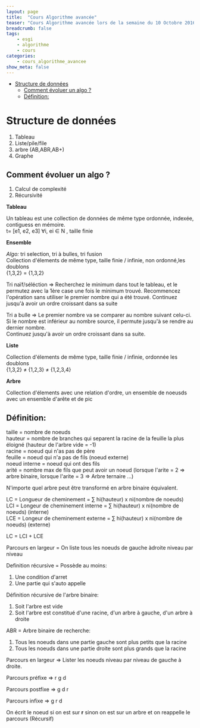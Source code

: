 ```yaml
---
layout: page
title:  "Cours Algorithme avancée"
teaser: "Cours Algorithme avancée lors de la semaine du 10 Octobre 2016"
breadcrumb: false
tags:
    - esgi
    - algorithme
    - cours
categories:
    - cours_algorithme_avancee
show_meta: false
---
```


<!-- TOC depthFrom:1 depthTo:6 withLinks:1 updateOnSave:1 orderedList:0 -->

- [Structure de données](#structure-de-donnes)
	- [Comment évoluer un algo ?](#comment-voluer-un-algo-)
	- [Définition:](#dfinition)

<!-- /TOC -->

# Structure de données
  1. Tableau
  2. Liste/pile/file
  3. arbre (AB,ABR,AB+)
  4. Graphe

## Comment évoluer un algo ?
  1. Calcul de complexité
  2. Récursivité

**Tableau**

Un tableau est une collection de données de même type ordonnée, indexée, contiguess en mémoire.  
t= [e1, e2, e3] &forall;i, ei &isin; N , taille finie

**Ensemble**

*Algo:* tri selection, tri à bulles, tri fusion  
Collection d'élements de même type, taille finie / infinie, non ordonné,les doublons  
{1,3,2} = {1,3,2}

Tri naïf/séléction => Recherchez le minimum dans tout le tableau, et le permutez avec la 1ère case une fois le minimum trouvé. Recommencez l'opération sans utiliser le premier nombre qui a été trouvé.
Continuez jusqu'à avoir un ordre croissant dans sa suite

Tri a bulle => Le premier nombre va se comparer au nombre suivant celu-ci.   
Si le nombre est inférieur au nombre source, il permute jusqu'à se rendre au dernier nombre.  
Continuez jusqu'à avoir un ordre croissant dans sa suite.

**Liste**

Collection d'élements de même type, taille finie / infinie, ordonnée les doublons  
{1,3,2} &ne; {1,2,3} &ne; {1,2,3,4}

**Arbre**

Collection d'élements avec une relation d'ordre, un ensemble de noeusds avec un ensemble d'arête et de pic

## Définition:

taille = nombre de noeuds  
hauteur = nombre de branches qui separent la racine de la feuille la plus éloigné (hauteur de l'arbre vide = -1)   
racine = noeud qui n'as pas de père  
feuille = noeud qui n'a pas de fils (noeud externe)  
noeud interne = noeud qui ont des fils  
arité = nombre max de fils que peut avoir un noeud (lorsque l'arite = 2 => arbre binaire, lorsque l'arite = 3 => Arbre ternaire ...)  

N'importe quel arbre peut être transformé en arbre binaire équivalent.

LC = Longueur de cheminement = &sum; hi(hauteur) x ni(nombre de noeuds)  
LCI = Longeur de cheminement interne = &sum; hi(hauteur) x ni(nombre de noeuds) (interne)  
LCE = Longeur de cheminement externe = &sum; hi(hauteur) x ni(nombre de noeuds) (externe)

LC = LCI + LCE

Parcours en largeur = On liste tous les noeuds de gauche àdroite niveau par niveau

Definition récursive = Possède au moins:
  1. Une condition d'arret
  2. Une partie qui s'auto appelle

Définition récursive de l'arbre binaire:

  1. Soit l'arbre est vide  
  2. Soit l'arbre est constitué d'une racine, d'un arbre à gauche, d'un arbre à droite

ABR = Arbre binaire de recherche:
  1. Tous les noeuds dans une partie gauche sont plus petits que la racine
  2. Tous les noeuds dans une partie droite sont plus grands que la racine

Parcours en largeur => Lister les noeuds niveau par niveau de gauche à droite.

Parcours préfixe => r g d

Parcours postfixe => g d r

Parcours infixe => g r d

On écrit le noeud si on est sur **r** sinon on est sur un arbre et on reappelle le parcours (Récursif)

